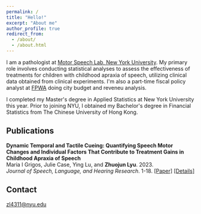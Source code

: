 ```yaml
---
permalink: /
title: "Hello!"
excerpt: "About me"
author_profile: true
redirect_from: 
  - /about/
  - /about.html
---
```

I am a pathologist at [Motor Speech Lab, New York University](https://wp.nyu.edu/grigoslab/). My primary role involves conducting statistical analyses to assess the effectiveness of treatments for children with childhood apraxia of speech, utilizing clinical data obtained from clinical experiments. I'm also a part-time fiscal policy analyst at [FPWA](https://www.fpwa.org) doing city budget and reveneu analysis. 

I completed my Master's degree in Applied Statistics at New York University this year. Prior to joining NYU, I obtained my Bachelor's degree in Financial Statistics from The Chinese University of Hong Kong.


Publications
------
**Dynamic Temporal and Tactile Cueing: Quantifying Speech Motor Changes and Individual Factors That Contribute to Treatment Gains in Childhood Apraxia of Speech** \
Maria I Grigos, Julie Case, Ying Lu, and **Zhuojun Lyu**. 2023.   \
 _Journal of Speech, Language, and Hearing Research_. 1-18. 
[[Paper]](https://pubmed.ncbi.nlm.nih.gov/37379241/)
[[Details]](/_publications/2023-paper-1)


Contact
------
zl4311@nyu.edu